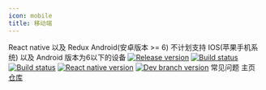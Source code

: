 ```yaml
---
icon: mobile
title: 移动端
---
```


<n-space vertical>
  <n-card title="技术栈" size="medium" hoverable>
    React native 以及 Redux
  </n-card>
  <n-card title="支持平台" size="medium" hoverable>
    Android(安卓版本 >= 6)
  </n-card>
  <n-card title="特别说明" size="medium" hoverable>
    不计划支持 IOS(苹果手机系统) 以及 Android 版本为6以下的设备
  </n-card>
</n-space>

<n-space justify="center" style="padding-top: 25px">
  <a href="https://github.com/lyswhut/lx-music-mobile/releases"><img src="https://img.shields.io/github/release/lyswhut/lx-music-mobile" alt="Release version"></a>
  <a href="https://github.com/lyswhut/lx-music-mobile/actions/workflows/release.yml"><img src="https://github.com/lyswhut/lx-music-mobile/workflows/Build/badge.svg" alt="Build status"></a>
  <a href="https://github.com/lyswhut/lx-music-mobile/actions/workflows/beta-pack.yml"><img src="https://github.com/lyswhut/lx-music-mobile/workflows/Build%20Beta/badge.svg" alt="Build status"></a>
  <a href="https://github.com/facebook/react-native"><img src="https://img.shields.io/github/package-json/dependency-version/lyswhut/lx-music-mobile/react-native/master" alt="React native version"></a>
  <a href="https://github.com/lyswhut/lx-music-mobile/tree/dev"><img src="https://img.shields.io/github/package-json/v/lyswhut/lx-music-mobile/dev" alt="Dev branch version"></a>
</n-space>

<n-space justify="center" size="large" style="padding-top: 30px">
<router-link to="document/">
  <n-button strong secondary type="primary" size="large">
    <template #icon>
      <p class="font-icon icon iconfont icon-desktop"></p>
    </template>
    常见问题
  </n-button>
</router-link>
<router-link to="/">
  <n-button strong secondary type="primary" size="large">
    <template #icon>
      <p class="font-icon icon iconfont icon-home"></p>
    </template>
    主页
  </n-button>
</router-link>
<a href="https://github.com/lyswhut/lx-music-mobile">
  <n-button strong secondary type="primary" size="large">
    <template #icon>
      <p class="font-icon icon iconfont icon-github"></p>
    </template>
    仓库
  </n-button>
</a>
</n-space>
